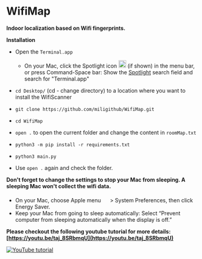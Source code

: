 # WifiMap
**Indoor localization based on Wifi fingerprints.**

**Installation** 
* Open the `Terminal.app`
  * On your Mac, click the Spotlight icon <img src="https://help.apple.com/assets/5E3B07C0094622B541F026E3/5E3B07C3094622B541F026EA/en_US/bb4de0babc81c7fedb3e9663d00d7a3a.png" alt="" height="20" width="20" originalimagename="SharedGlobalArt/IL_MagnifyingGlass.png"> (if shown) in the menu bar, or press Command-Space bar: Show the [Spotlight](https://support.apple.com/guide/mac-help/spotlight-mchlp1008/mac) search field and search for "Terminal.app" 

* `cd Desktop/` (cd - change directory) to a location where you want to install the WifiScanner

* `git clone https://github.com/miligithub/WifiMap.git`

* `cd WifiMap`

* `open .` to open the current folder and change the content in `roomMap.txt`

* `python3 -m pip install -r requirements.txt`

* `python3 main.py`

* Use `open .` again and check the folder.

**Don't forget to change the settings to stop your Mac from sleeping. A sleeping Mac won't collect the wifi data.** 
* On your Mac, choose Apple menu <picture><source media="(not all)" srcset="https://help.apple.com/assets/5E3B07C0094622B541F026E3/5E3B07C3094622B541F026EA/en_US/0e2c53fa5a413cc7ff5099226fb50188.png" originalimagename="SharedGlobalArt/IL_AppleLogo_11~dark.png"><img src="https://help.apple.com/assets/5E3B07C0094622B541F026E3/5E3B07C3094622B541F026EA/en_US/2f77cc85238452e25cb517130188bf99.png" alt="" height="20" width="16" originalimagename="SharedGlobalArt/IL_AppleLogo_11.png"></picture> > System Preferences, then click Energy Saver.
* Keep your Mac from going to sleep automatically: Select “Prevent computer from sleeping automatically when the display is off.”

**Please checkout the following youtube tutorial for more details: [https://youtu.be/taj_8SRbmqU](https://youtu.be/taj_8SRbmqU)**

[![YouTube tutorial](https://i.ytimg.com/vi/taj_8SRbmqU/hqdefault.jpg)](https://youtu.be/taj_8SRbmqU)
